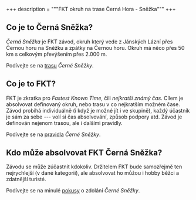 +++
description = """FKT okruh na trase Černá Hora - Sněžka"""
+++

## Co je to Černá Sněžka?

_Černá Sněžka_ je FKT závod, okruh který vede z Jánských Lázní přes
Černou horu na Sněžku a zpátky na Černou horu. Okruh má něco přes
50 km s celkovým převýšením přes 2.000 m.

Podívejte se na [trasu](/trasa) _Černé Sněžky_.

## Co je to FKT?

FKT je zkratka pro _Fastest Known Time_, čili _nejkratší známý čas_.
Cílem je absolvovat definovaný okruh, nebo trasu v co nejkratším
možném čase. Závod probíhá individuálně (i když je možné jít
i ve skupině), každý účastník je sám za sebe --- volí si čas
absolvování, způsob podpory atd. Závod je definován nejenom
trasou, ale i dalšími pravidly.

Podívejte se na [pravidla](/pravidla) _Černé Sněžky_.

## Kdo může absolvovat FKT Černá Sněžka?

Závodu se může zúčastnit kdokoliv. Držitelem FKT bude samozřejmě
ten nejrychlejší (v dané kategorii), ale absolvovat ho můžou i hobby
běžci a zdatnější turisté.

Podívejte se na minulé [pokusy](/pokusy) o zdolání _Černé Sněžky_.
